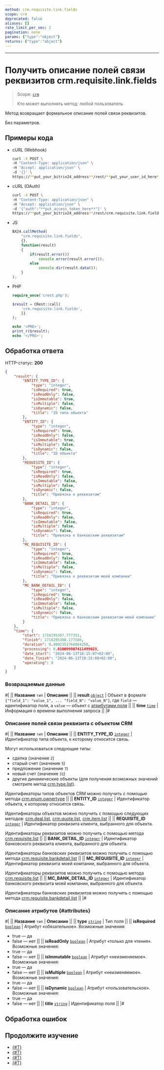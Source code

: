 ```yaml
---
method: crm.requisite.link.fields
scope: crm
deprecated: false
aliases: []
rate_limit_per_sec: 2
pagination: none
params: {"type":"object"}
returns: {"type":"object"}
---
```



---

# Получить описание полей связи реквизитов crm.requisite.link.fields

> Scope: [`crm`](../../../scopes/permissions.md)
>
> Кто может выполнять метод: любой пользователь

Метод возвращает формальное описание полей связи реквизитов.

Без параметров.

## Примеры кода





- cURL (Webhook)

    ```bash
    curl -X POST \
    -H "Content-Type: application/json" \
    -H "Accept: application/json" \
    -d '{}' \
    https://**put_your_bitrix24_address**/rest/**put_your_user_id_here**/**put_your_webhook_here**/crm.requisite.link.fields
    ```

- cURL (OAuth) 

    ```bash
    curl -X POST \
    -H "Content-Type: application/json" \
    -H "Accept: application/json" \
    -d '{"auth":"**put_access_token_here**"}' \
    https://**put_your_bitrix24_address**/rest/crm.requisite.link.fields
    ```

- JS

    ```js
    BX24.callMethod(
        "crm.requisite.link.fields",
        {},
        function(result)
        {
            if(result.error())
                console.error(result.error());
            else
                console.dir(result.data());
        }
    );
    ```

- PHP

    ```php
    require_once('crest.php');

    $result = CRest::call(
        'crm.requisite.link.fields',
        []
    );

    echo '<PRE>';
    print_r($result);
    echo '</PRE>';
    ```



## Обработка ответа

HTTP-статус: **200**

```json
{
    "result": {
        "ENTITY_TYPE_ID": {
            "type": "integer",
            "isRequired": true,
            "isReadOnly": false,
            "isImmutable": true,
            "isMultiple": false,
            "isDynamic": false,
            "title": "ID типа объекта"
        },
        "ENTITY_ID": {
            "type": "integer",
            "isRequired": true,
            "isReadOnly": false,
            "isImmutable": true,
            "isMultiple": false,
            "isDynamic": false,
            "title": "ID объекта"
        },
        "REQUISITE_ID": {
            "type": "integer",
            "isRequired": true,
            "isReadOnly": false,
            "isImmutable": false,
            "isMultiple": false,
            "isDynamic": false,
            "title": "Привязка к реквизитам"
        },
        "BANK_DETAIL_ID": {
            "type": "integer",
            "isRequired": true,
            "isReadOnly": false,
            "isImmutable": false,
            "isMultiple": false,
            "isDynamic": false,
            "title": "Привязка к банковским реквизитам"
        },
        "MC_REQUISITE_ID": {
            "type": "integer",
            "isRequired": true,
            "isReadOnly": false,
            "isImmutable": false,
            "isMultiple": false,
            "isDynamic": false,
            "title": "Привязка к реквизитам моей компании"
        },
        "MC_BANK_DETAIL_ID": {
            "type": "integer",
            "isRequired": true,
            "isReadOnly": false,
            "isImmutable": false,
            "isMultiple": false,
            "isDynamic": false,
            "title": "Привязка к банковским реквизитам моей компании"
        }
    },
    "time": {
        "start": 1718295307.777351,
        "finish": 1718295308.177586,
        "duration": 0.4002351760864258,
        "processing": 0.010699987411499023,
        "date_start": "2024-06-13T18:15:07+02:00",
        "date_finish": "2024-06-13T18:15:08+02:00",
        "operating": 0
    }
}
```

### Возвращаемые данные

#|
|| **Название**
`тип` | **Описание** ||
|| **result**
[`object`](../../../data-types.md) | Объект в формате `{"field_1": "value_1", ... "field_N": "value_N"}`, где `field` — идентификатор поля, а `value` — объект с [атрибутами поля](#attributes) ||
|| **time**
[`time`](../../../data-types.md) | Информация о времени выполнения запроса ||
|#

### Описание полей связи реквизита с объектом CRM

#|
|| **Название**
`тип` | **Описание** ||
|| **ENTITY_TYPE_ID**
[`integer`](../../../data-types.md) | Идентификатор типа объекта, к которому относится связь.

Могут использоваться следующие типы:
- сделка (значение `2`)
- старый счет (значение `5`)
- предложение (значение `7`)
- новый счет (значение `31`)
- другие динамические объекты (для получения возможных значений смотрите метод [crm.type.list](../../universal/user-defined-object-types/crm-type-list.md)).

Идентификаторы типов объектов CRM можно получить с помощью метода [crm.enum.ownertype](../../auxiliary/enum/crm-enum-owner-type.md) 
||
|| **ENTITY_ID**
[`integer`](../../../data-types.md) | Идентификатор объекта, к которому относится связь. 

Идентификаторы объектов можно получить с помощью следующих методов: [crm.deal.list](../../deals/crm-deal-list.md), [crm.quote.list](../../quote/crm-quote-list.md), [crm.item.list](../../universal/crm-item-list.md) ||
|| **REQUISITE_ID**
[`integer`](../../../data-types.md) | Идентификатор реквизита клиента, выбранного для объекта. 

Идентификаторы реквизитов можно получить с помощью метода [crm.requisite.list](../universal/crm-requisite-list.md) ||
|| **BANK_DETAIL_ID**
[`integer`](../../../data-types.md) | Идентификатор банковского реквизита клиента, выбранного для объекта.

Идентификаторы банковских реквизитов можно получить с помощью метода [crm.requisite.bankdetail.list](../bank-detail/crm-requisite-bank-detail-list.md) ||
|| **MC_REQUISITE_ID**
[`integer`](../../../data-types.md) | Идентификатор реквизита моей компании, выбранного для объекта. 

Идентификаторы реквизитов можно получить с помощью метода [crm.requisite.list](../universal/crm-requisite-list.md) ||
|| **MC_BANK_DETAIL_ID**
[`integer`](../../../data-types.md) | Идентификатор банковского реквизита моей компании, выбранного для объекта. 

Идентификаторы банковских реквизитов можно получить с помощью метода [crm.requisite.bankdetail.list](../bank-detail/crm-requisite-bank-detail-list.md) ||
|#

### Описание атрибутов {#attributes}

#|
|| **Название**
`тип` | **Описание** ||
|| **type**
[`string`](../../../data-types.md) | Тип поля ||
|| **isRequired**
[`boolean`](../../../data-types.md) | Атрибут «обязательное». Возможные значения:
- true — да
- false — нет
||
|| **isReadOnly**
[`boolean`](../../../data-types.md) | Атрибут «только для чтения». Возможные значения:
- true — да
- false — нет
||
|| **isImmutable**
[`boolean`](../../../data-types.md) | Атрибут «неизменяемое». Возможные значения:
- true — да
- false — нет
||
|| **isMultiple**
[`boolean`](../../../data-types.md) | Атрибут «неизменяемое». Возможные значения:
- true — да
- false — нет
||
|| **isDynamic**
[`boolean`](../../../data-types.md) | Атрибут «пользовательское». Возможные значения:
- true — да
- false — нет
||
|| **title**
[`string`](../../../data-types.md) | Идентификатор поля ||
|#

## Обработка ошибок



## Продолжите изучение

- [{#T}](./crm-requisite-link-register.md)
- [{#T}](./crm-requisite-link-get.md)
- [{#T}](./crm-requisite-link-list.md)
- [{#T}](./crm-requisite-link-unregister.md)


